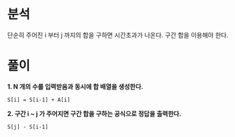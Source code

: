 # 분석
단순히 주어진 i 부터 j 까지의 합을 구하면 시간초과가 나온다. 구간 합을 이용해야 한다.

# 풀이
**1. N 개의 수를 입력받음과 동시에 합 배열을 생성한다.**
```text
S[i] = S[i-1] + A[i]
```

**2. 구간 i ~ j 가 주어지면 구간 합을 구하는 공식으로 정답을 출력한다.**
```text
S[j] - S[i-1]
```

